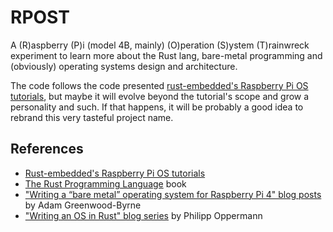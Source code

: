 # RPOST

A (R)aspberry (P)i (model 4B, mainly) (O)peration (S)ystem (T)rainwreck experiment
to learn more about the Rust lang, bare-metal programming and (obviously) 
operating systems design and architecture.

The code follows the code presented [rust-embedded's Raspberry Pi OS tutorials](https://github.com/rust-embedded/rust-raspberrypi-OS-tutorials/tree/master),
but maybe it will evolve beyond the tutorial's scope and grow a personality and such.
If that happens, it will be probably a good idea to rebrand this very tasteful
project name.

## References

- [Rust-embedded's Raspberry Pi OS tutorials](https://github.com/rust-embedded/rust-raspberrypi-OS-tutorials/tree/master)
- [The Rust Programming Language](https://doc.rust-lang.org/book/) book
- ["Writing a “bare metal” operating system for Raspberry Pi 4" blog posts](https://www.rpi4os.com/) by Adam Greenwood-Byrne
- ["Writing an OS in Rust" blog series](https://os.phil-opp.com/) by Philipp Oppermann
